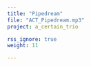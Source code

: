 ```yaml
---
title: "Pipedream"
file: "ACT_Pipedream.mp3"
project: a_certain_trio

rss_ignore: true
weight: 11

---
```

